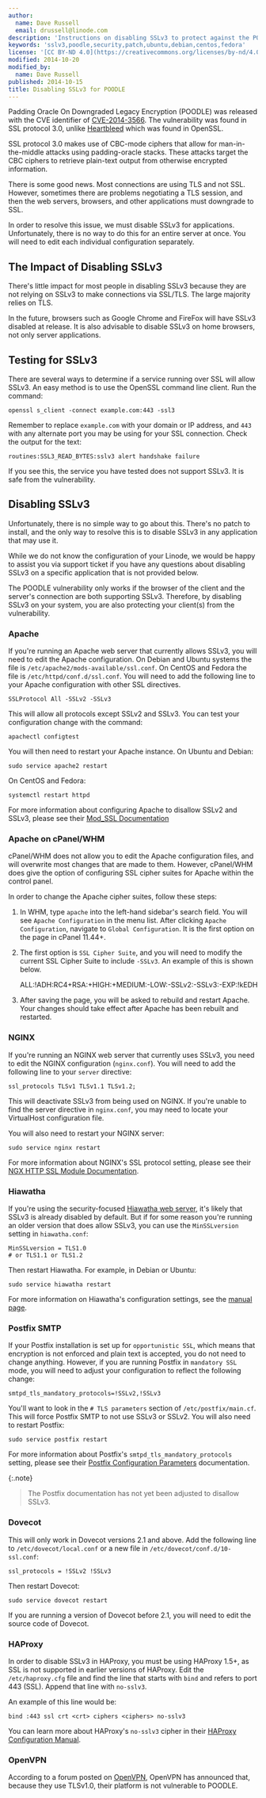 ```yaml
---
author:
  name: Dave Russell
  email: drussell@linode.com
description: 'Instructions on disabling SSLv3 to protect against the POODLE vulnerability'
keywords: 'sslv3,poodle,security,patch,ubuntu,debian,centos,fedora'
license: '[CC BY-ND 4.0](https://creativecommons.org/licenses/by-nd/4.0)'
modified: 2014-10-20
modified_by:
  name: Dave Russell
published: 2014-10-15
title: Disabling SSLv3 for POODLE
---
```


Padding Oracle On Downgraded Legacy Encryption (POODLE) was released with the CVE identifier of [CVE-2014-3566](http://web.nvd.nist.gov/view/vuln/detail?vulnId=CVE-2014-3566). The vulnerability was found in SSL protocol 3.0, unlike [Heartbleed](/docs/security/security-patches/patching-openssl-for-the-heartbleed-vulnerability) which was found in OpenSSL.

SSL protocol 3.0 makes use of CBC-mode ciphers that allow for man-in-the-middle attacks using padding-oracle stacks. These attacks target the CBC ciphers to retrieve plain-text output from otherwise encrypted information. 

There is some good news. Most connections are using TLS and not SSL. However, sometimes there are problems negotiating a TLS session, and then the web servers, browsers, and other applications must downgrade to SSL. 

In order to resolve this issue, we must disable SSLv3 for applications. Unfortunately, there is no way to do this for an entire server at once. You will need to edit each individual configuration separately. 


## The Impact of Disabling SSLv3

There's little impact for most people in disabling SSLv3 because they are not relying on SSLv3 to make connections via SSL/TLS. The large majority relies on TLS.

In the future, browsers such as Google Chrome and FireFox will have SSLv3 disabled at release. It is also advisable to disable SSLv3 on home browsers, not only server applications. 

## Testing for SSLv3

There are several ways to determine if a service running over SSL will allow SSLv3. An easy method is to use the OpenSSL command line client. Run the command:

    openssl s_client -connect example.com:443 -ssl3

Remember to replace `example.com` with your domain or IP address, and `443` with any alternate port you may be using for your SSL connection. Check the output for the text:

    routines:SSL3_READ_BYTES:sslv3 alert handshake failure
    
If you see this, the service you have tested does not support SSLv3. It is safe from the vulnerability.

## Disabling SSLv3

Unfortunately, there is no simple way to go about this. There's no patch to install, and the only way to resolve this is to disable SSLv3 in any application that may use it. 

While we do not know the configuration of your Linode, we would be happy to assist you via support ticket if you have any questions about disabling SSLv3 on a specific application that is not provided below.

The POODLE vulnerability only works if the browser of the client and the server's connection are both supporting SSLv3. Therefore, by disabling SSLv3 on your system, you are also protecting your client(s) from the vulnerability.

### Apache

If you're running an Apache web server that currently allows SSLv3, you will need to edit the Apache configuration. On Debian and Ubuntu systems the file is `/etc/apache2/mods-available/ssl.conf`. On CentOS and Fedora the file is `/etc/httpd/conf.d/ssl.conf`. You will need to add the following line to your Apache configuration with other SSL directives. 

	SSLProtocol All -SSLv2 -SSLv3

This will allow all protocols except SSLv2 and SSLv3. You can test your configuration change with the command:

    apachectl configtest

 You will then need to restart your Apache instance. On Ubuntu and Debian:

	sudo service apache2 restart

On CentOS and Fedora:

    systemctl restart httpd

For more information about configuring Apache to disallow SSLv2 and SSLv3, please see their [Mod_SSL Documentation](https://httpd.apache.org/docs/2.2/mod/mod_ssl.html#sslprotocol)

### Apache on cPanel/WHM

cPanel/WHM does not allow you to edit the Apache configuration files, and will overwrite most changes that are made to them. However, cPanel/WHM does give the option of configuring SSL cipher suites for Apache within the control panel.

In order to change the Apache cipher suites, follow these steps:

1.  In WHM, type `apache` into the left-hand sidebar's search field. You will see `Apache Configuration` in the menu list. After clicking `Apache Configuration`, navigate to `Global Configuration`. It is the first option on the page in cPanel 11.44+. 

2.  The first option is `SSL Cipher Suite`, and you will need to modify the current SSL Cipher Suite to include `-SSLv3`. An example of this is shown below.

	ALL:!ADH:RC4+RSA:+HIGH:+MEDIUM:-LOW:-SSLv2:-SSLv3:-EXP:!kEDH

3.  After saving the page, you will be asked to rebuild and restart Apache. Your changes should take effect after Apache has been rebuilt and restarted.

### NGINX

If you're running an NGINX web server that currently uses SSLv3, you need to edit the NGINX configuration (`nginx.conf`). You will need to add the following line to your `server` directive:

	ssl_protocols TLSv1 TLSv1.1 TLSv1.2;

This will deactivate SSLv3 from being used on NGINX. If you're unable to find the server directive in `nginx.conf`, you may need to locate your VirtualHost configuration file. 

You will also need to restart your NGINX server:

	sudo service nginx restart

For more information about NGINX's SSL protocol setting, please see their [NGX HTTP SSL Module Documentation](http://nginx.org/en/docs/http/ngx_http_ssl_module.html#ssl_protocols).

### Hiawatha

If you're using the security-focused [Hiawatha web server](https://www.hiawatha-webserver.org/), it's likely that SSLv3 is already disabled by default. But if for some reason you're running an older version that does allow SSLv3, you can use the `MinSSLversion` setting in `hiawatha.conf`:

	MinSSLversion = TLS1.0
	# or TLS1.1 or TLS1.2

Then restart Hiawatha. For example, in Debian or Ubuntu:

	sudo service hiawatha restart

For more information on Hiawatha's configuration settings, see the [manual page](https://www.hiawatha-webserver.org/manpages).

### Postfix SMTP

If your Postfix installation is set up for `opportunistic SSL`, which means that encryption is not enforced and plain text is accepted, you do not need to change anything. However, if you are running Postfix in `mandatory SSL` mode, you will need to adjust your configuration to reflect the following change:

	smtpd_tls_mandatory_protocols=!SSLv2,!SSLv3

You'll want to look in the `# TLS parameters` section of `/etc/postfix/main.cf`. This will force Postfix SMTP to not use SSLv3 or SSLv2. You will also need to restart Postfix:

	sudo service postfix restart

For more information about Postfix's `smtpd_tls_mandatory_protocols` setting, please see their [Postfix Configuration Parameters](http://www.postfix.org/postconf.5.html#smtpd_tls_mandatory_protocols) documentation. 

{:.note}
> The Postfix documentation has not yet been adjusted to disallow SSLv3.

### Dovecot

This will only work in Dovecot versions 2.1 and above. Add the following line to `/etc/dovecot/local.conf` or a new file in `/etc/dovecot/conf.d/10-ssl.conf`:

	ssl_protocols = !SSLv2 !SSLv3

Then restart Dovecot:

	sudo service dovecot restart

If you are running a version of Dovecot before 2.1, you will need to edit the source code of Dovecot.

### HAProxy

In order to disable SSLv3 in HAProxy, you must be using HAProxy 1.5+, as SSL is not supported in earlier versions of HAProxy. Edit the `/etc/haproxy.cfg` file and find the line that starts with `bind` and refers to port 443 (SSL). Append that line with `no-sslv3`. 

An example of this line would be:

	bind :443 ssl crt <crt> ciphers <ciphers> no-sslv3

You can learn more about HAProxy's `no-sslv3` cipher in their [HAProxy Configuration Manual](https://cbonte.github.io/haproxy-dconv/configuration-1.5.html#5.1-no-sslv3).

### OpenVPN

According to a forum posted on [OpenVPN](https://forums.openvpn.net/topic17268.html), OpenVPN has announced that, because they use TLSv1.0, their platform is not vulnerable to POODLE.

